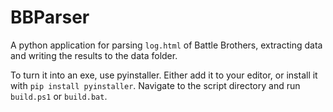 # BBParser
A python application for parsing `log.html` of Battle Brothers, extracting data and writing the results to the data folder.

To turn it into an exe, use pyinstaller. Either add it to your editor, or install it with `pip install pyinstaller`. Navigate to the script directory and run 
`build.ps1` or `build.bat`.

